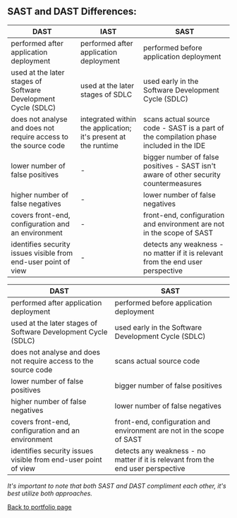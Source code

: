 ## SAST and DAST Differences:

| DAST                                                            | IAST                                                           | SAST                                                                                   |
| --------------------------------------------------------------- | -------------------------------------------------------------- | -------------------------------------------------------------------------------------- |
| performed after application deployment                          | performed after application deployment                         | performed before application deployment                                                |
| used at the later stages of Software Development Cycle (SDLC)   | used at the later stages of SDLC                               | used early in the Software Development Cycle (SDLC)                                    |
| does not analyse and does not require access to the source code | integrated within the application; it's present at the runtime | scans actual source code - SAST is a part of the compilation phase included in the IDE |
| lower number of false positives                                 | -                                                              | bigger number of false positives - SAST isn't aware of other security countermeasures  |
| higher number of false negatives                                | -                                                              | lower number of false negatives                                                        |
| covers front-end, configuration and an environment              | -                                                              | front-end, configuration and environment are not in the scope of SAST                  |
| identifies security issues visible from end-user point of view  | -                                                              | detects any weakness - no matter if it is relevant from the end user perspective       |


| DAST | SAST         |
|-----------------------------------------------|----------------------------|
|performed after application deployment | performed before application deployment|
|used at the later stages of Software Development Cycle (SDLC) |used early in the Software Development Cycle (SDLC)|
|does not analyse and does not require access to the source code |scans actual source code|
|lower number of false positives |bigger number of false positives|
|higher number of false negatives |lower number of false negatives|
|covers front-end, configuration and an environment |front-end, configuration and environment are not in the scope of SAST|
|identifies security issues visible from end-user point of view |detects any weakness - no matter if it is relevant from the end user perspective|


*It's important to note that both SAST and DAST compliment each other, it's best utilize both approaches.*


<a href="https://github.com/andrzej-kotynski/andrzej-kotynski/blob/main/README.md">Back to portfolio page</a>

